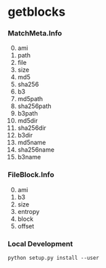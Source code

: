 # getblocks

### MatchMeta.Info

0. ami
1. path
2. file
3. size
4. md5
5. sha256
6. b3
7. md5path
8. sha256path
9. b3path
10. md5dir
11. sha256dir
12. b3dir
13. md5name
14. sha256name
15. b3name

### FileBlock.Info

0. ami
1. b3
2. size
3. entropy
4. block
5. offset

### Local Development

```
python setup.py install --user
```
